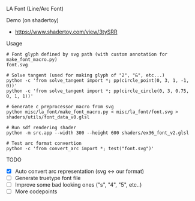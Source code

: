LA Font (Line/Arc Font)


Demo (on shadertoy)

- https://www.shadertoy.com/view/3tySRR


Usage

```
# Font glyph defined by svg path (with custom annotation for make_font_macro.py)
font.svg

# Solve tangent (used for making glyph of "2", "&", etc...)
python -c 'from solve_tangent import *; pp(circle_point(0, 3, 1, -1, 0))'
python -c 'from solve_tangent import *; pp(circle_circle(0, 3, 0.75, 0, 1, 1))'

# Generate c preprocessor macro from svg
python misc/la_font/make_font_macro.py < misc/la_font/font.svg > shaders/utils/font_data_v0.glsl

# Run sdf rendering shader
python -m src.app --width 300 --height 600 shaders/ex36_font_v2.glsl

# Test arc format convertion
python -c 'from convert_arc import *; test("font.svg")'
```


TODO

- [x] Auto convert arc representation (svg <-> our format)
- [ ] Generate truetype font file
- [ ] Improve some bad looking ones ("s", "4", "5", etc..)
- [ ] More codepoints
